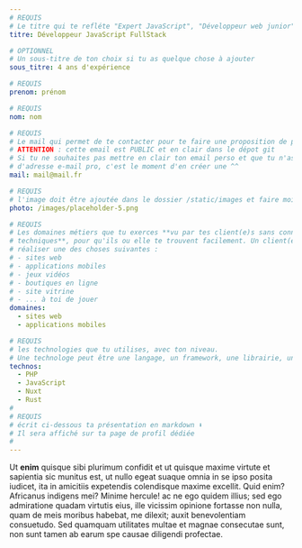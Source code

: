 ```yaml
---
# REQUIS
# Le titre qui te refléte "Expert JavaScript", "Développeur web junior"
titre: Développeur JavaScript FullStack

# OPTIONNEL
# Un sous-titre de ton choix si tu as quelque chose à ajouter
sous_titre: 4 ans d'expérience

# REQUIS
prenom: prénom

# REQUIS
nom: nom

# REQUIS
# Le mail qui permet de te contacter pour te faire une proposition de projet
# ATTENTION : cette email est PUBLIC et en clair dans le dépot git
# Si tu ne souhaites pas mettre en clair ton email perso et que tu n'as pas
# d'adresse e-mail pro, c'est le moment d'en créer une ^^
mail: mail@mail.fr

# REQUIS
# l'image doit être ajoutée dans le dossier /static/images et faire moins de 100ko !
photo: /images/placeholder-5.png

# REQUIS
# Les domaines métiers que tu exerces **vu par tes client(e)s sans connaissances
# techniques**, pour qu'ils ou elle te trouvent facilement. Un client(e) veut par exemple
# réaliser une des choses suivantes :
# - sites web
# - applications mobiles
# - jeux vidéos
# - boutiques en ligne
# - site vitrine
# - ... à toi de jouer
domaines:
  - sites web
  - applications mobiles

# REQUIS
# les technologies que tu utilises, avec ton niveau.
# Une technologe peut être une langage, un framework, une librairie, un CMS ...
technos:
  - PHP
  - JavaScript
  - Nuxt
  - Rust
#
# REQUIS
# écrit ci-dessous ta présentation en markdown ⬇️
# Il sera affiché sur ta page de profil dédiée
#
---
```


Ut **enim** quisque sibi plurimum confidit et ut quisque maxime virtute et sapientia sic munitus est, ut nullo egeat suaque omnia in se ipso posita iudicet, ita in amicitiis expetendis colendisque maxime excellit. Quid enim? Africanus indigens mei? Minime hercule! ac ne ego quidem illius; sed ego admiratione quadam virtutis eius, ille vicissim opinione fortasse non nulla, quam de meis moribus habebat, me dilexit; auxit benevolentiam consuetudo. Sed quamquam utilitates multae et magnae consecutae sunt, non sunt tamen ab earum spe causae diligendi profectae.

